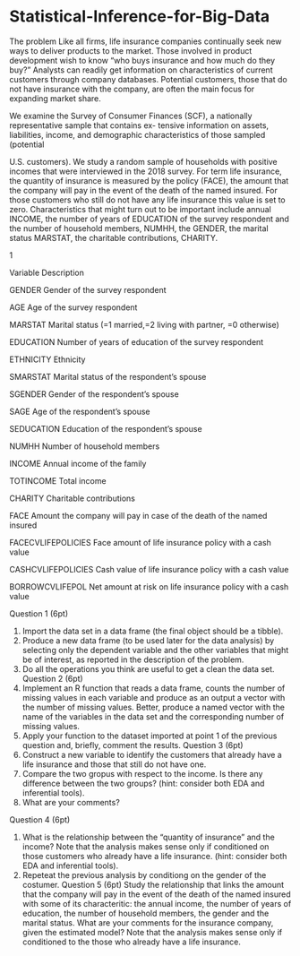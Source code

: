 # Statistical-Inference-for-Big-Data

The problem
Like all firms, life insurance companies continually seek new ways to deliver products to the market. Those
involved in product development wish to know “who buys insurance and how much do they buy?” Analysts
can readily get information on characteristics of current customers through company databases. Potential
customers, those that do not have insurance with the company, are often the main focus for expanding
market share.

We examine the Survey of Consumer Finances (SCF), a nationally representative sample that contains ex-
tensive information on assets, liabilities, income, and demographic characteristics of those sampled (potential

U.S. customers). We study a random sample of households with positive incomes that were interviewed in
the 2018 survey.
For term life insurance, the quantity of insurance is measured by the policy (FACE), the amount that the
company will pay in the event of the death of the named insured. For those customers who still do not have
any life insurance this value is set to zero.
Characteristics that might turn out to be important include annual INCOME, the number of years of
EDUCATION of the survey respondent and the number of household members, NUMHH, the GENDER,
the marital status MARSTAT, the charitable contributions, CHARITY.

1

Variable Description

GENDER Gender of the survey respondent

AGE Age of the survey respondent

MARSTAT Marital status (=1 married,=2 living with partner, =0 otherwise)

EDUCATION Number of years of education of the survey respondent

ETHNICITY Ethnicity

SMARSTAT Marital status of the respondent’s spouse

SGENDER Gender of the respondent’s spouse

SAGE Age of the respondent’s spouse

SEDUCATION Education of the respondent’s spouse

NUMHH Number of household members

INCOME Annual income of the family

TOTINCOME Total income

CHARITY Charitable contributions

FACE Amount the company will pay in case of the death of the named insured

FACECVLIFEPOLICIES Face amount of life insurance policy with a cash value

CASHCVLIFEPOLICIES Cash value of life insurance policy with a cash value

BORROWCVLIFEPOL Net amount at risk on life insurance policy with a cash value

Question 1 (6pt)
1. Import the data set in a data frame (the final object should be a tibble).
2. Produce a new data frame (to be used later for the data analysis) by selecting only the dependent
variable and the other variables that might be of interest, as reported in the description of the problem.
3. Do all the operations you think are useful to get a clean the data set.
Question 2 (6pt)
1. Implement an R function that reads a data frame, counts the number of missing values in each variable
and produce as an output a vector with the number of missing values. Better, produce a named vector
with the name of the variables in the data set and the corresponding number of missing values.
2. Apply your function to the dataset imported at point 1 of the previous question and, briefly, comment
the results.
Question 3 (6pt)
1. Construct a new variable to identify the customers that already have a life insurance and those that
still do not have one.
2. Compare the two gropus with respect to the income. Is there any difference between the two groups?
(hint: consider both EDA and inferential tools).
3. What are your comments?


Question 4 (6pt)
1. What is the relationship between the “quantity of insurance” and the income? Note that the analysis
makes sense only if conditioned on those customers who already have a life insurance. (hint: consider
both EDA and inferential tools).
2. Repeteat the previous analysis by conditiong on the gender of the costumer.
Question 5 (6pt)
Study the relationship that links the amount that the company will pay in the event of the death of the named
insured with some of its characteritic: the annual income, the number of years of education, the number of
household members, the gender and the marital status. What are your comments for the insurance company,
given the estimated model? Note that the analysis makes sense only if conditioned to the those who already
have a life insurance.
